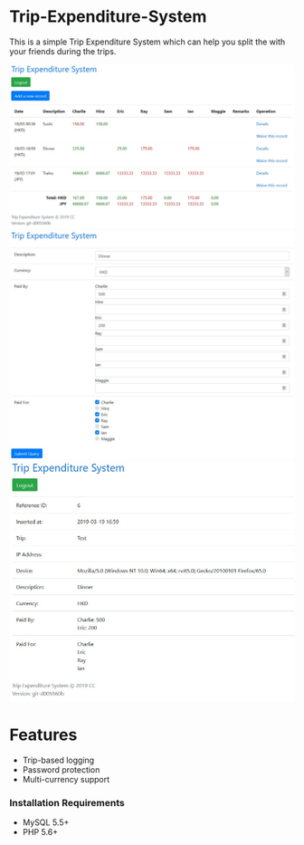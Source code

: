 # Trip-Expenditure-System

This is a simple Trip Expenditure System which can help you split the with your friends during the trips.

![N|Solid](https://github.com/charliechancc/Trip-Expenditure-System/raw/master/capture/1.jpg)
![N|Solid](https://github.com/charliechancc/Trip-Expenditure-System/raw/master/capture/2.jpg)
![N|Solid](https://github.com/charliechancc/Trip-Expenditure-System/raw/master/capture/3.jpg)

# Features
  - Trip-based logging
  - Password protection
  - Multi-currency support

### Installation Requirements
* MySQL 5.5+
* PHP 5.6+
